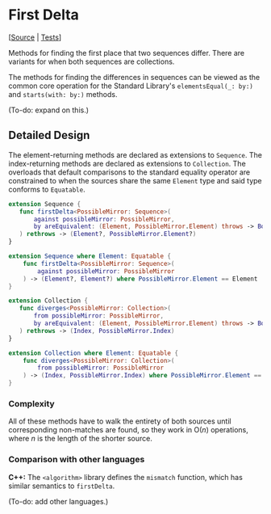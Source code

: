# First Delta

[[Source](../Sources/Algorithms/FirstDelta.swift) | 
 [Tests](../Tests/SwiftAlgorithmsTests/FirstDeltaTests.swift)]

Methods for finding the first place that two sequences differ.  There are
variants for when both sequences are collections.

The methods for finding the differences in sequences can be viewed as the
common core operation for the Standard Library's `elementsEqual(_: by:)` and
`starts(with: by:)` methods.

(To-do: expand on this.)

## Detailed Design

The element-returning methods are declared as extensions to `Sequence`.  The
index-returning methods are declared as extensions to `Collection`.  The
overloads that default comparisons to the standard equality operator are
constrained to when the sources share the same `Element` type and said type
conforms to `Equatable`.

```swift
extension Sequence {
   func firstDelta<PossibleMirror: Sequence>(
       against possibleMirror: PossibleMirror,
       by areEquivalent: (Element, PossibleMirror.Element) throws -> Bool
   ) rethrows -> (Element?, PossibleMirror.Element?)
}

extension Sequence where Element: Equatable {
    func firstDelta<PossibleMirror: Sequence>(
        against possibleMirror: PossibleMirror
    ) -> (Element?, Element?) where PossibleMirror.Element == Element
}

extension Collection {
   func diverges<PossibleMirror: Collection>(
       from possibleMirror: PossibleMirror,
       by areEquivalent: (Element, PossibleMirror.Element) throws -> Bool
   ) rethrows -> (Index, PossibleMirror.Index)
}

extension Collection where Element: Equatable {
    func diverges<PossibleMirror: Collection>(
        from possibleMirror: PossibleMirror
    ) -> (Index, PossibleMirror.Index) where PossibleMirror.Element == Element
}
```

### Complexity

All of these methods have to walk the entirety of both sources until
corresponding non-matches are found, so they work in O(_n_) operations, where
_n_ is the length of the shorter source.

### Comparison with other languages

**C++:** The `<algorithm>` library defines the `mismatch` function, which has
similar semantics to `firstDelta`.

(To-do: add other languages.)
